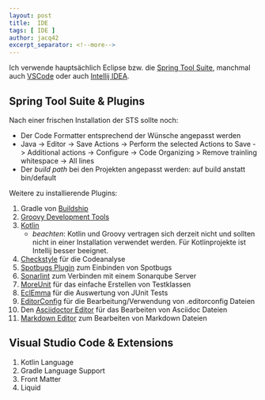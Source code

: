 ```yaml
---
layout: post
title:  IDE
tags: [ IDE ]
author: jacq42
excerpt_separator: <!--more-->
---
```


Ich verwende hauptsächlich Eclipse bzw. die [Spring Tool Suite](https://spring.io/tools), manchmal auch [VSCode](https://code.visualstudio.com/) oder auch [Intellij IDEA](https://www.jetbrains.com/idea/).

<!--more-->

## Spring Tool Suite & Plugins

Nach einer frischen Installation der STS sollte noch:
* Der Code Formatter entsprechend der Wünsche angepasst werden
* Java -> Editor -> Save Actions -> Perform the selected Actions to Save -> Additional actions -> Configure -> Code Organizing > Remove trainling whitespace -> All lines
* Der *build path* bei den Projekten angepasst werden: auf build anstatt bin/default  

Weitere zu installierende Plugins:

1. Gradle von [Buildship](https://marketplace.eclipse.org/content/buildship-gradle-integration)
2. [Groovy Development Tools](https://marketplace.eclipse.org/content/groovy-development-tools)
3. [Kotlin](https://marketplace.eclipse.org/content/kotlin-plugin-eclipse)
	* *beachten*: Kotlin und Groovy vertragen sich derzeit nicht und sollten nicht in einer Installation verwendet werden. Für Kotlinprojekte ist Intellij besser beeignet.
4. [Checkstyle](https://marketplace.eclipse.org/content/checkstyle-plug) für die Codeanalyse
5. [Spotbugs Plugin](https://marketplace.eclipse.org/content/spotbugs-eclipse-plugin) zum Einbinden von Spotbugs
6. [Sonarlint](https://marketplace.eclipse.org/content/sonarlint) zum Verbinden mit einem Sonarqube Server
7. [MoreUnit](https://marketplace.eclipse.org/content/moreunit) für das einfache Erstellen von Testklassen
8. [EclEmma](https://marketplace.eclipse.org/content/eclemma-java-code-coverage) für die Auswertung von JUnit Tests
9. [EditorConfig](https://marketplace.eclipse.org/content/editorconfig-eclipse) für die Bearbeitung/Verwendung von .editorconfig Dateien
10. Den [Asciidoctor Editor](https://marketplace.eclipse.org/content/asciidoctor-editor) für das Bearbeiten von Asciidoc Dateien
11. [Markdown Editor](https://marketplace.eclipse.org/content/github-flavored-markdown-viewer-plugin-eclipse) zum Bearbeiten von Markdown Dateien

## Visual Studio Code & Extensions

1. Kotlin Language
2. Gradle Language Support
3. Front Matter
4. Liquid



